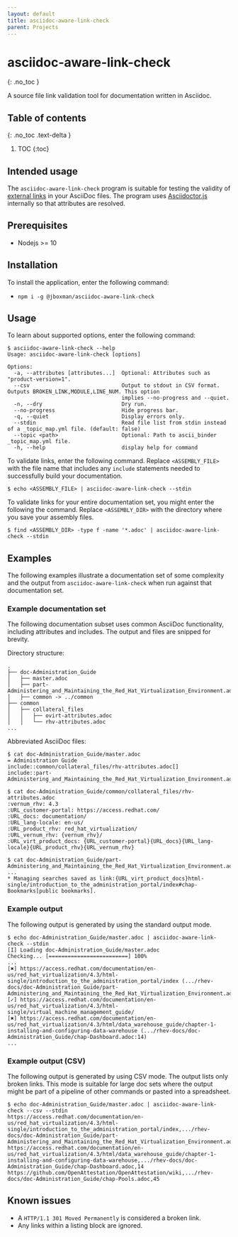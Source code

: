 ```yaml
---
layout: default
title: asciidoc-aware-link-check
parent: Projects
---
```


# asciidoc-aware-link-check
{: .no_toc }

A source file link validation tool for documentation written in Asciidoc.

## Table of contents
{: .no_toc .text-delta }

1. TOC
{:toc}

## Intended usage

The `asciidoc-aware-link-check` program is suitable for testing the validity of [external links](https://asciidoctor.org/docs/asciidoc-syntax-quick-reference/#links) in your AsciiDoc files.
The program uses [Asciidoctor.js](https://github.com/asciidoctor/asciidoctor.js#asciidoctorjs-asciidoc-in-javascript-powered-by-asciidoctor) internally so that attributes are resolved.

## Prerequisites

* Nodejs >= 10

## Installation

To install the application, enter the following command:

* `npm i -g @jboxman/asciidoc-aware-link-check`

## Usage

To learn about supported options, enter the following command:

```
$ asciidoc-aware-link-check --help
Usage: asciidoc-aware-link-check [options]

Options:
  -a, --attributes [attributes...]  Optional: Attributes such as "product-version=1".
  --csv                             Output to stdout in CSV format. Outputs BROKEN_LINK,MODULE,LINE_NUM. This option
                                    implies --no-progress and --quiet.
  -n, --dry                         Dry run.
  --no-progress                     Hide progress bar.
  -q, --quiet                       Display errors only.
  --stdin                           Read file list from stdin instead of a _topic_map.yml file. (default: false)
  --topic <path>                    Optional: Path to ascii_binder _topic_map.yml file.
  -h, --help                        display help for command
```

To validate links, enter the following command. Replace `<ASSEMBLY_FILE>` with the file name that includes any `include` statements needed to successfully build your documentation.

```
$ echo <ASSEMBLY_FILE> | asciidoc-aware-link-check --stdin
```

To validate links for your entire documentation set, you might enter the following the command. Replace `<ASSEMBLY_DIR>` with the directory where you save your assembly files.

```
$ find <ASSEMBLY_DIR> -type f -name '*.adoc' | asciidoc-aware-link-check --stdin
```

## Examples

The following examples illustrate a documentation set of some complexity and the output from `asciidoc-aware-link-check` when run against that documentation set.

### Example documentation set

The following documentation subset uses common AsciiDoc functionality, including attributes and includes. The output and files are snipped for brevity.

Directory structure:

```
.
├── doc-Administration_Guide
│   ├── master.adoc
│   ├── part-Administering_and_Maintaining_the_Red_Hat_Virtualization_Environment.adoc
│   ├── common -> ../common
├── common
│   ├── collateral_files
│   │   ├── ovirt-attributes.adoc
│   │   └── rhv-attributes.adoc
...
```

Abbreviated AsciiDoc files:

```
$ cat doc-Administration_Guide/master.adoc
= Administration Guide
include::common/collateral_files/rhv-attributes.adoc[]
include::part-Administering_and_Maintaining_the_Red_Hat_Virtualization_Environment.adoc[]

```

```
$ cat doc-Administration_Guide/common/collateral_files/rhv-attributes.adoc
:vernum_rhv: 4.3
:URL_customer-portal: https://access.redhat.com/
:URL_docs: documentation/
:URL_lang-locale: en-us/
:URL_product_rhv: red_hat_virtualization/
:URL_vernum_rhv: {vernum_rhv}/
:URL_virt_product_docs: {URL_customer-portal}{URL_docs}{URL_lang-locale}{URL_product_rhv}{URL_vernum_rhv}
```

```
$ cat doc-Administration_Guide/part-Administering_and_Maintaining_the_Red_Hat_Virtualization_Environment.adoc
...
* Managing searches saved as link:{URL_virt_product_docs}html-single/introduction_to_the_administration_portal/index#chap-Bookmarks[public bookmarks].
```

### Example output

The following output is generated by using the standard output mode.

```
$ echo doc-Administration_Guide/master.adoc | asciidoc-aware-link-check --stdin
[I] Loading doc-Administration_Guide/master.adoc
Checking... [=========================] 100%
...
[✖] https://access.redhat.com/documentation/en-us/red_hat_virtualization/4.3/html-single/introduction_to_the_administration_portal/index (.../rhev-docs/doc-Administration_Guide/part-Administering_and_Maintaining_the_Red_Hat_Virtualization_Environment.adoc:13)
[✓] https://access.redhat.com/documentation/en-us/red_hat_virtualization/4.3/html-single/virtual_machine_management_guide/
[✖] https://access.redhat.com/documentation/en-us/red_hat_virtualization/4.3/html/data_warehouse_guide/chapter-1-installing-and-configuring-data-warehouse (.../rhev-docs/doc-Administration_Guide/chap-Dashboard.adoc:14)
...
```

### Example output (CSV)

The following output is generated by using CSV mode. The output lists only broken links.
This mode is suitable for large doc sets where the output might be part of a pipeline of other commands or pasted into a spreadsheet.

```
$ echo doc-Administration_Guide/master.adoc | asciidoc-aware-link-check --csv --stdin
https://access.redhat.com/documentation/en-us/red_hat_virtualization/4.3/html-single/introduction_to_the_administration_portal/index,.../rhev-docs/doc-Administration_Guide/part-Administering_and_Maintaining_the_Red_Hat_Virtualization_Environment.adoc,13
https://access.redhat.com/documentation/en-us/red_hat_virtualization/4.3/html/data_warehouse_guide/chapter-1-installing-and-configuring-data-warehouse,.../rhev-docs/doc-Administration_Guide/chap-Dashboard.adoc,14
https://github.com/OpenAttestation/OpenAttestation/wiki,.../rhev-docs/doc-Administration_Guide/chap-Pools.adoc,45
```

## Known issues

* A `HTTP/1.1 301 Moved Permanently` is considered a broken link.
* Any links within a listing block are ignored.
